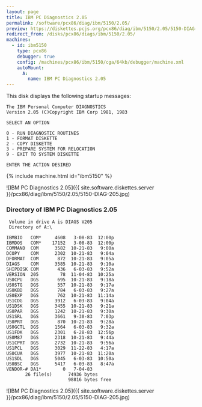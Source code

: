 ```yaml
---
layout: page
title: IBM PC Diagnostics 2.05
permalink: /software/pcx86/diag/ibm/5150/2.05/
preview: https://diskettes.pcjs.org/pcx86/diag/ibm/5150/2.05/5150-DIAG-205.jpg
redirect_from: /disks/pcx86/diags/ibm/5150/2.05/
machines:
  - id: ibm5150
    type: pcx86
    debugger: true
    config: /machines/pcx86/ibm/5150/cga/64kb/debugger/machine.xml
    autoMount:
      A:
        name: IBM PC Diagnostics 2.05
---
```


This disk displays the following startup messages:

    The IBM Personal Computer DIAGNOSTICS                                           
    Version 2.05 (C)Copyright IBM Corp 1981, 1983                                   
                                                                                    
    SELECT AN OPTION                                                                
                                                                                    
    0 - RUN DIAGNOSTIC ROUTINES                                                     
    1 - FORMAT DISKETTE                                                             
    2 - COPY DISKETTE                                                               
    3 - PREPARE SYSTEM FOR RELOCATION                                               
    9 - EXIT TO SYSTEM DISKETTE                                                     
                                                                                    
    ENTER THE ACTION DESIRED                                                        

{% include machine.html id="ibm5150" %}

![IBM PC Diagnostics 2.05]({{ site.software.diskettes.server }}/pcx86/diag/ibm/5150/2.05/5150-DIAG-205.jpg)

### Directory of IBM PC Diagnostics 2.05

     Volume in drive A is DIAGS V205
     Directory of A:\

    IBMBIO   COM*     4608   3-08-83  12:00p
    IBMDOS   COM*    17152   3-08-83  12:00p
    COMMAND  COM      3582  10-21-83   9:00a
    DCOPY    COM      2302  10-21-83   9:04a
    DFORMAT  COM       872  10-21-83   9:05a
    DIAGS    COM      3585  10-21-83   9:10a
    SHIPDISK COM       436   6-03-83   9:52a
    VERSION  205        78  11-04-83  10:25a
    US0CPU   DGS       695  10-21-83   9:18a
    US0STG   DGS       557  10-21-83   9:17a
    US0KBD   DGS       784   6-03-83   9:27a
    US0EXP   DGS       762  10-21-83  11:14a
    US1CDG   DGS      3912   6-03-83   9:04a
    US1DSK   DGS      3455  10-21-83   9:21a
    US0PAR   DGS      1242  10-21-83   9:30a
    US1SRL   DGS      3661   9-30-83   7:03p
    US0PRT   DGS       870  10-21-83   9:28a
    US0GCTL  DGS      1564   6-03-83   9:32a
    US1FDK   DGS      2301   6-28-83  12:56p
    US0M87   DGS      2318  10-21-83   9:44a
    US1CPRT  DGS      2732  10-21-83   9:56a
    US1PCL   DGS      3029  11-22-83   4:17a
    US0CUA   DGS      3977  10-21-83  11:20a
    US1SDL   DGS      5045   6-03-83  10:50a
    US0BSC   DGS      5417   6-03-83   8:47a
    VENDOR-# DA1*        0   7-04-83
           26 file(s)      74936 bytes
                           98816 bytes free

![IBM PC Diagnostics 2.05]({{ site.software.diskettes.server }}/pcx86/diag/ibm/5150/2.05/5150-DIAG-205.jpg)
